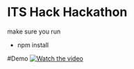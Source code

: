 # ITS Hack Hackathon
make sure you run 
- npm install



#Demo
[![Watch the video](http://img.youtube.com/vi/T2gvt8Gsoks/0.jpg)](https://youtu.be/T2gvt8Gsoks)
